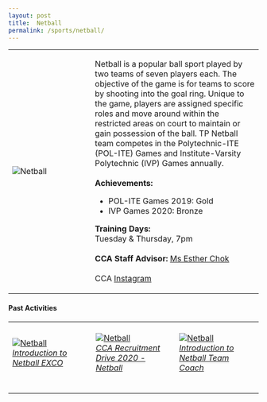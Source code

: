 ```yaml
---
layout: post
title:  Netball
permalink: /sports/netball/
---
```


<table>
    <tr>
        <td style="width:33%"><image src="{{site.baseurl}}/images/CCA_netball.jpg" style="display:block;margin-left:auto;margin-right:auto;" alt="Netball"></image></td>
        <td>
            <p>
                Netball is a popular ball sport played by two teams of seven players each. The objective of the game is for teams to score by shooting into the goal ring. Unique to the game, players are assigned specific roles and move around within the restricted areas on court to maintain or gain possession of the ball. TP Netball team competes in the Polytechnic-ITE (POL-ITE) Games and Institute-Varsity Polytechnic (IVP) Games annually.<br>
                <br>
                <b>Achievements:</b><br>
                <ul>
                    <li>POL-ITE Games 2019: Gold</li>
                    <li>IVP Games 2020: Bronze</li>
                </ul>
            </p>
            <p>
                <b>Training Days:</b><br>
                Tuesday & Thursday, 7pm<br>
                <br>
                <b>CCA Staff Advisor:</b> <a href="mailto:echok@tp.edu.sg">Ms Esther Chok</a><br>
                <br>
                CCA <a href="https://www.instagram.com/tpnetball_">Instagram</a>
            </p>
        </td>
    </tr>
</table>


#### Past Activities

<table>
    <tr>
        <td style="width:33%"><br>
            <a href="https://www.instagram.com/p/CAhcah_nk1I/">
                <image src="{{site.baseurl}}/images/CCA-Netball_IG1.png" style="display:block;margin-left:auto;margin-right:auto;" alt="Netball">
                <h6 style="margin-top:0%">Introduction to Netball EXCO</h6>
                </image>
            </a>
        </td>
        <td style="width:33%"><br>
            <a href="https://www.instagram.com/p/B_988pqASrh/">
                <image src="{{site.baseurl}}/images/CCA-Netball_IG2.png" style="display:block;margin-left:auto;margin-right:auto;" alt="Netball">
                <h6 style="margin-top:0%">CCA Recruitment Drive 2020 - Netball </h6>
                </image>
            </a>
        </td>
        <td style="width:33%"><br>
            <a href="https://www.instagram.com/p/B_mNJtmpONg/">
                <image src="{{site.baseurl}}/images/CCA-Netball_IG3.png" style="display:block;margin-left:auto;margin-right:auto;" alt="Netball">
                <h6 style="margin-top:0%">Introduction to Netball Team Coach</h6>    
                </image>
            </a>
        </td>
    </tr>
</table>
